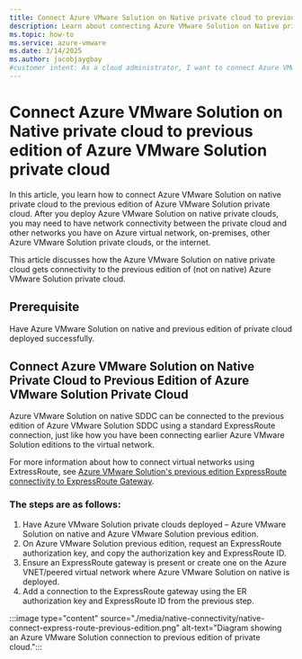 ```yaml
---
title: Connect Azure VMware Solution on Native private cloud to previous edition of Azure VMware Solution private cloud
description: Learn about connecting Azure VMware Solution on Native private cloud to previous edition of Azure VMware Solution private cloud.
ms.topic: how-to
ms.service: azure-vmware
ms.date: 3/14/2025
ms.author: jacobjaygbay
#customer intent: As a cloud administrator, I want to connect Azure VMware Solution on Native private cloud to previous edition of Azure VMware Solution private cloud so that I can enable seamless communication between private clouds.
---
```


# Connect Azure VMware Solution on Native private cloud to previous edition of Azure VMware Solution private cloud

In this article, you learn how to connect Azure VMware Solution on native private cloud to the previous edition of Azure VMware Solution private cloud. After you deploy Azure VMware Solution on native private clouds, you may need to have network connectivity between the private cloud and other networks you have on Azure virtual network, on-premises, other Azure VMware Solution private clouds, or the internet.  

This article discusses how the Azure VMware Solution on native private cloud gets connectivity to the previous edition of (not on native) Azure VMware Solution private cloud. 

## Prerequisite

Have Azure VMware Solution on native and previous edition of private cloud deployed successfully.

## Connect Azure VMware Solution on Native Private Cloud to Previous Edition of Azure VMware Solution Private Cloud

Azure VMware Solution on native SDDC can be connected to the previous edition of Azure VMware Solution SDDC using a standard ExpressRoute connection, just like how you have been connecting earlier Azure VMware Solution editions to the virtual network.

For more information about how to connect virtual networks using ExtressRoute, see [Azure VMware Solution's previous edition ExpressRoute connectivity to ExpressRoute Gateway](/azure/azure-vmware/deploy-azure-vmware-solution?tabs=azure-portal#connect-to-azure-virtual-network-with-expressroute).

### The steps are as follows:
1. Have Azure VMware Solution private clouds deployed – Azure VMware Solution on native and Azure VMware Solution previous edition.
2. On Azure VMware Solution previous edition, request an ExpressRoute authorization key, and copy the authorization key and ExpressRoute ID.
3. Ensure an ExpressRoute gateway is present or create one on the Azure VNET/peered virtual network where Azure VMware Solution on native is deployed.
4. Add a connection to the ExpressRoute gateway using the ER authorization key and ExpressRoute ID from the previous step.

:::image type="content" source="./media/native-connectivity/native-connect-express-route-previous-edition.png" alt-text="Diagram showing an Azure VMware Solution connection to previous edition of private cloud."::: 
